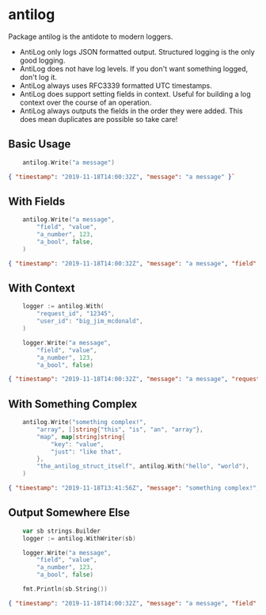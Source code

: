 # antilog

Package antilog is the antidote to modern loggers.

* AntiLog only logs JSON formatted output. Structured logging is the only good logging.
* AntiLog does not have log levels. If you don't want something logged, don't log it.
* AntiLog always uses RFC3339 formatted UTC timestamps.
* AntiLog does support setting fields in context. Useful for building a log context over the course of an operation.
* AntiLog always outputs the fields in the order they were added. This does mean duplicates are possible so take care!

## Basic Usage

```go
    antilog.Write("a message")
```

```json
{ "timestamp": "2019-11-18T14:00:32Z", "message": "a message" }`
```

## With Fields

```go
    antilog.Write("a message",
        "field", "value",
        "a_number", 123,
        "a_bool", false,
    )
```

```json
{ "timestamp": "2019-11-18T14:00:32Z", "message": "a message", "field": "value", "a_number": 123, "a_bool": false }`
```

## With Context

```go
    logger := antilog.With(
        "request_id", "12345",
        "user_id": "big_jim_mcdonald",
    )

    logger.Write("a message",
        "field", "value",
        "a_number", 123,
        "a_bool", false)
```

```json
{ "timestamp": "2019-11-18T14:00:32Z", "message": "a message", "request_id": "12345", "user_id": "big_jim_mcdonald", "field": "value", "a_number": 123, "a_bool": false }`
```

## With Something Complex

```go
    antilog.Write("something complex!",
        "array", []string{"this", "is", "an", "array"},
        "map", map[string]string{
            "key": "value",
            "just": "like that",
        },
        "the_antilog_struct_itself", antilog.With("hello", "world"),
    )
```

```json
{ "timestamp": "2019-11-18T13:41:56Z", "message": "something complex!", "array": [ "this", "is", "an", "array" ], "map": { "key": "value", "just": "like that" }, "the_antilog_struct_itself": { "Fields": [ "hello", "world" ] } }
```

## Output Somewhere Else

```go
    var sb strings.Builder
    logger := antilog.WithWriter(sb)

    logger.Write("a message",
        "field", "value",
        "a_number", 123,
        "a_bool", false)

    fmt.Println(sb.String())
```

```json
{ "timestamp": "2019-11-18T14:00:32Z", "message": "a message", "field": "value", "a_number": 123, "a_bool": false }`
```
